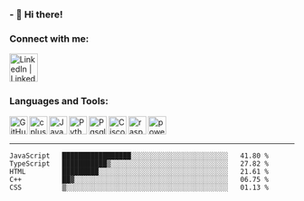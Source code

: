 ### - 🏮 Hi there!

### Connect with me:

[<img align="left" alt="LinkedIn | LinkedIn" width="50px" src="https://cdn.jsdelivr.net/npm/simple-icons@v3/icons/linkedin.svg" />][linkedin]



<br />
<br />
<br />


### Languages and Tools:

<img align="left" alt="GitHub" width="32px" src="https://cdn.jsdelivr.net/npm/simple-icons@3.12.3/icons/github.svg"/>
<img align="left" alt="cplusplus" width="32px" src="https://cdn.jsdelivr.net/npm/simple-icons@3.12.3/icons/cplusplus.svg" />
<img align="left" alt="Java" width="32px" src="https://cdn.jsdelivr.net/npm/simple-icons@3.12.3/icons/java.svg" />
<img align="left" alt="Python" width="32px" src="https://cdn.jsdelivr.net/npm/simple-icons@3.12.3/icons/python.svg" />
<img align="left" alt="Pgsql" width="32px" src="https://cdn.jsdelivr.net/npm/simple-icons@3.12.3/icons/postgresql.svg" />
<img align="left" alt="Cisco" width="32px" src="https://cdn.jsdelivr.net/npm/simple-icons@3.12.3/icons/cisco.svg" />
<img align="left" alt="raspberry" width="32px" src="https://cdn.jsdelivr.net/npm/simple-icons@3.12.3/icons/raspberrypi.svg" />
<img align="left" alt="powershell" width="32px" src="https://cdn.jsdelivr.net/npm/simple-icons@3.12.3/icons/powershell.svg" />




<br />
<br />

---

<!--START_SECTION:waka-->
```text
JavaScript   █████████████████░░░░░░░░░░░░░░░░░░░░░░░░   41.80 % 
TypeScript   ███████████▒░░░░░░░░░░░░░░░░░░░░░░░░░░░░░   27.82 % 
HTML         █████████░░░░░░░░░░░░░░░░░░░░░░░░░░░░░░░░   21.61 % 
C++          ██▓░░░░░░░░░░░░░░░░░░░░░░░░░░░░░░░░░░░░░░   06.75 % 
CSS          ▒░░░░░░░░░░░░░░░░░░░░░░░░░░░░░░░░░░░░░░░░   01.13 % 
```
<!--END_SECTION:waka-->


[linkedin]: https://www.linkedin.com/in/mohamed-elh/


